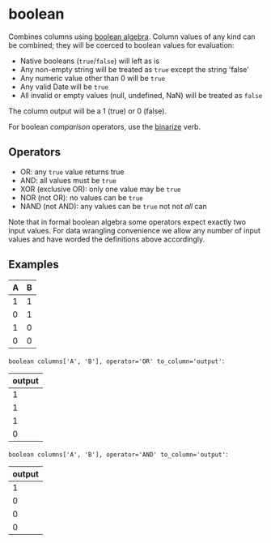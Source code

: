 # boolean

Combines columns using [boolean algebra](https://en.wikipedia.org/wiki/Boolean_algebra). Column values of any kind can be combined; they will be coerced to boolean values for evaluation:

- Native booleans (`true`/`false`) will left as is
- Any non-empty string will be treated as `true` except the string 'false'
- Any numeric value other than 0 will be `true`
- Any valid Date will be `true`
- All invalid or empty values (null, undefined, NaN) will be treated as `false`

The column output will be a 1 (true) or 0 (false).

For boolean _comparison_ operators, use the [binarize](./binarize.md) verb.

## Operators

- OR: any `true` value returns true
- AND: all values must be `true`
- XOR (exclusive OR): only one value may be `true`
- NOR (not OR): no values can be `true`
- NAND (not AND): any values can be `true` not not _all_ can

Note that in formal boolean algebra some operators expect exactly two input values. For data wrangling convenience we allow any number of input values and have worded the definitions above accordingly.

## Examples

| A | B |
| - | - |
| 1 | 1 |
| 0 | 1 |
| 1 | 0 |
| 0 | 0 |

`boolean columns['A', 'B'], operator='OR' to_column='output'`:

| output |
| ------ |
| 1      |
| 1      |
| 1      |
| 0      |

`boolean columns['A', 'B'], operator='AND' to_column='output'`:

| output |
| ------ |
| 1      |
| 0      |
| 0      |
| 0      |
